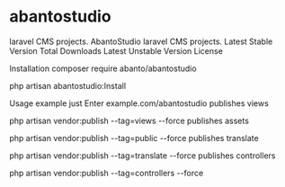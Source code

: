 # abantostudio
laravel  CMS  projects.
AbantoStudio
laravel  CMS  projects.
Latest Stable Version Total Downloads Latest Unstable Version License

Installation
composer require abanto/abantostudio

php artisan abantostudio:Install

Usage example
just Enter example.com/abantostudio
publishes views

php artisan vendor:publish --tag=views --force
publishes assets

php artisan vendor:publish --tag=public --force
publishes translate

php artisan vendor:publish --tag=translate --force
publishes controllers

php artisan vendor:publish --tag=controllers --force
